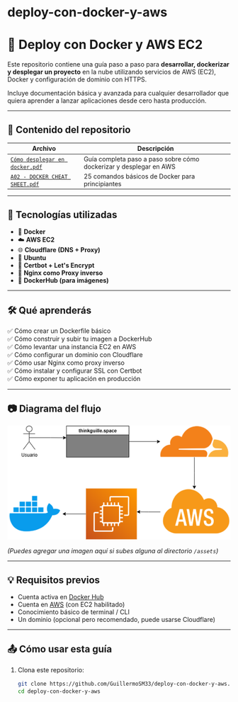 # deploy-con-docker-y-aws

# 🚀 Deploy con Docker y AWS EC2

Este repositorio contiene una guía paso a paso para **desarrollar, dockerizar y desplegar un proyecto** en la nube utilizando servicios de AWS (EC2), Docker y configuración de dominio con HTTPS.

Incluye documentación básica y avanzada para cualquier desarrollador que quiera aprender a lanzar aplicaciones desde cero hasta producción.

---

## 📘 Contenido del repositorio

| Archivo | Descripción |
|--------|-------------|
| [`Cómo desplegar en docker.pdf`](./Cómo%20desplegar%20en%20docker.pdf) | Guía completa paso a paso sobre cómo dockerizar y desplegar en AWS |
| [`A02 - DOCKER CHEAT SHEET.pdf`](./A02%20-%20DOCKER%20CHEAT%20SHEET.pdf) | 25 comandos básicos de Docker para principiantes |

---

## 🔧 Tecnologías utilizadas

- 🐳 **Docker**
- ☁️ **AWS EC2**
- 🌐 **Cloudflare (DNS + Proxy)**
- 🐧 **Ubuntu**
- 🔐 **Certbot + Let's Encrypt**
- 🔀 **Nginx como Proxy inverso**
- 🧩 **DockerHub (para imágenes)**

---

## 🛠️ Qué aprenderás

✅ Cómo crear un Dockerfile básico  
✅ Cómo construir y subir tu imagen a DockerHub  
✅ Cómo levantar una instancia EC2 en AWS  
✅ Cómo configurar un dominio con Cloudflare  
✅ Cómo usar Nginx como proxy inverso  
✅ Cómo instalar y configurar SSL con Certbot  
✅ Cómo exponer tu aplicación en producción

---

## 📷 Diagrama del flujo

![Flujo general de despliegue](./assets/flujo-despliegue.png)

*(Puedes agregar una imagen aquí si subes alguna al directorio `/assets`)*

---

## 💡 Requisitos previos

- Cuenta activa en [Docker Hub](https://hub.docker.com/)
- Cuenta en [AWS](https://aws.amazon.com/) (con EC2 habilitado)
- Conocimiento básico de terminal / CLI
- Un dominio (opcional pero recomendado, puede usarse Cloudflare)

---

## 📤 Cómo usar esta guía

1. Clona este repositorio:
   ```bash
   git clone https://github.com/GuillermoSM33/deploy-con-docker-y-aws.git
   cd deploy-con-docker-y-aws


